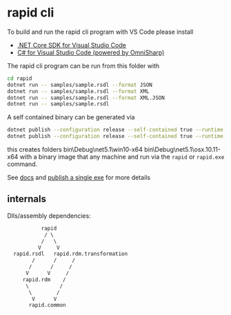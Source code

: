 # rapid cli

To build and run the rapid cli program with VS Code please install

- [.NET Core SDK for Visual Studio Code](https://dotnet.microsoft.com/download/dotnet-core/sdk-for-vs-code?utm_source=vs-code&amp;utm_medium=referral&amp;utm_campaign=sdk-install)
- [C# for Visual Studio Code (powered by OmniSharp)](https://marketplace.visualstudio.com/items?itemName=ms-dotnettools.csharp)

The rapid cli program can be run from this folder with

```sh
cd rapid
dotnet run -- samples/sample.rsdl --format JSON
dotnet run -- samples/sample.rsdl --format XML
dotnet run -- samples/sample.rsdl --format XML.JSON
dotnet run -- samples/sample.rsdl
```

A self contained binary can be generated via

```sh
dotnet publish --configuration release --self-contained true --runtime win10-x64 -p:PublishSingleFile=true
dotnet publish --configuration release --self-contained true --runtime osx.10.11-x64 -p:PublishSingleFile=true
```

this creates folders
    bin\Debug\net5.1\win10-x64
    bin\Debug\net5.1\osx.10.11-x64
with a binary image that any machine and run via the `rapid` or `rapid.exe` command.

See [docs](https://docs.microsoft.com/en-us/dotnet/core/tools/dotnet-publish) and [publish a single exe](
https://dotnetcoretutorials.com/2019/06/20/publishing-a-single-exe-file-in-net-core-3-0/) for more details

## internals

Dlls/assembly dependencies:

```txt
           rapid
            / \
           /   \
          V     V
  rapid.rsdl   rapid.rdm.transformation
        /      /     /
       /      /     /
      V      V     /
     rapid.rdm    /
      \          /
       \        /
        V      V
       rapid.common
```
